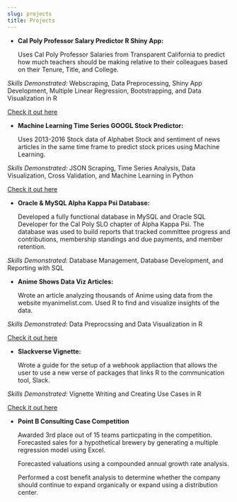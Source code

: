 ```yaml
---
slug: projects
title: Projects
---
```


* **Cal Poly Professor Salary Predictor R Shiny App:**
  
  Uses Cal Poly Professor Salaries from Transparent California to predict how much teachers should be making relative to their colleagues based on their Tenure, Title, and College. 
  
  
*Skills Demonstrated:* Webscraping, Data Preprocessing, Shiny App Development, Multiple
Linear Regression, Bootstrapping, and Data Visualization in R
  
[Check it out here](https://kabhatia7.shinyapps.io/cal_poly_scraper/)

* **Machine Learning Time Series GOOGL Stock Predictor:**

  Uses 2013-2016 Stock data of Alphabet Stock and sentiment of news articles in the same time frame to predict stock prices using Machine Learning. 

  
*Skills Demonstrated:* JSON Scraping, Time Series Analysis, Data Visualization, Cross
Validation, and Machine Learning in Python 
 
[Check it out here](https://colab.research.google.com/drive/1IHGyOZneRyPlAotKH1JXXb6nhS1vcNWM)

* **Oracle & MySQL Alpha Kappa Psi Database:**

  Developed a fully functional database in MySQL and Oracle SQL Developer for the Cal Poly SLO chapter of Alpha Kappa Psi. The database was used to build reports that tracked committee progress and contributions, membership standings and due payments, and member retention.  

*Skills Demonstrated:* Database Management, Database Development, and Reporting with SQL
  

* **Anime Shows Data Viz Articles:**

  Wrote an article analyzing thousands of Anime using data from the website myanimelist.com. Used R to find and visualize insights of the data. 
  

*Skills Demonstrated:* Data Preprocssing and Data Visualization in R
  
[Check it out here](https://www.dropbox.com/s/76bk4kk4nqlnj3c/Anime_Analysis.html?dl=0)

* **Slackverse Vignette:**

  Wrote a guide for the setup of a webhook appliaction that allows the user to use a new 
  verse of packages that links R to the communication tool, Slack. 
  
*Skills Demonstrated:* Vignette Writing and Creating Use Cases in R

[Check it out here](https://www.dropbox.com/s/ieeqouqh431nu2s/Slackverse_Vignette.html?dl=0)
  
* **Point B Consulting Case Competition**

  Awarded 3rd place out of 15 teams particpating in the competition. Forecasted sales for a 
  hypothetical brewery by generating a multiple regression model using Excel. 
  
  Forecasted valuations using a compounded annual growth rate analysis.
  
  Performed a cost benefit analysis to determine whether the company should continue to 
  expand organically or expand using a distribution center.

